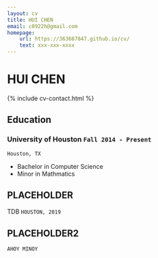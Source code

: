 ```yaml
---
layout: cv
title: HUI CHEN
email: c0922h@gmail.com
homepage:
    url: https://363687847.github.io/cv/
    text: xxx-xxx-xxxx
---
```

# HUI CHEN


<!--
include contact information from the front matter
Supported arguments:
    - homepage: url, text
    - phone
    - email
-->
{% include cv-contact.html %}

## Education

### __University of Houston__ `Fall 2014 - Present`
```
Houston, TX
```
- Bachelor in Computer Science
- Minor in Mathmatics

## PLACEHOLDER

TDB `HOUSTON, 2019` <br>

## PLACEHOLDER2
```
AHOY MINOY
```


<!-- ### Footer

Last updated: Feb 2019 -->
